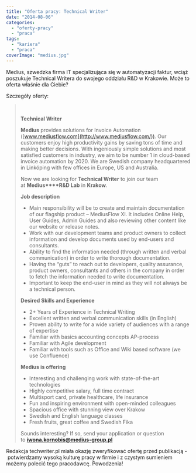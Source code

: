 ```yaml
---
title: "Oferta pracy: Technical Writer"
date: "2014-08-06"
categories: 
  - "oferty-pracy"
  - "praca"
tags: 
  - "kariera"
  - "praca"
coverImage: "medius.jpg"
---
```


Medius, szwedzka firma IT specjalizująca się w automatyzacji faktur, wciąż poszukuje Technical Writera do swojego oddziału R&D w Krakowie. Może to oferta właśnie dla Ciebie?

Szczegóły oferty:

>  
> 
> **Technical Writer**
> 
> **Medius** provides solutions for Invoice Automation ([www.mediusflow.com](http://www.mediusflow.com/)). Our customers enjoy high productivity gains by saving tons of time and making better decisions. With ingeniously simple solutions and most satisfied customers in industry, we aim to be number 1 in cloud-based invoice automation by 2020. We are Swedish company headquartered in Linköping with few offices in Europe, US and Australia.
> 
> Now we are looking for **Technical Writer** to join our team at **Medius****R&D Lab** in **Krakow**.
> 
> **Job description**
> 
> - Main responsibility will be to create and maintain documentation of our flagship product – MediusFlow XI. It includes Online Help, User Guides, Admin Guides and also reviewing other content like our website or release notes.
> - Work with our development teams and product owners to collect information and develop documents used by end-users and consultants.
> - Ability to find the information needed (through written and verbal communication) in order to write thorough documentation.
> - Having the “guts” to reach out to developers, quality assurance, product owners, consultants and others in the company in order to fetch the information needed to write documentation.
> - Important to keep the end-user in mind as they will not always be a technical person.
> 
> **Desired Skills and Experience**
> 
> - 2+ Years of Experience in Technical Writing
> - Excellent written and verbal communication skills (in English)
> - Proven ability to write for a wide variety of audiences with a range of expertise
> - Familiar with basics accounting concepts AP-process
> - Familiar with Agile development
> - Familiar with tools such as Office and Wiki based software (we use Confluence)
> 
> **Medius is offering**
> 
> - Interesting and challenging work with state-of-the-art technologies
> - Highly competitive salary, full time contract
> - Multisport card, private healthcare, life insurance
> - Fun and inspiring environment with open-minded colleagues
> - Spacious office with stunning view over Krakow
> - Swedish and English language classes
> - Fresh fruits, great coffee and Swedish Fika
> 
> Sounds interesting? If so, send your application or question to [**iwona.kornobis@medius-group.pl**](mailto:iwona.kornobis@medius-group.pl)

Redakcja techwriter.pl miała okazję zweryfikować ofertę przed publikacją -  potwierdzamy wysoką kulturę pracy w firmie i z czystym sumieniem możemy polecić tego pracodawcę. Powodzenia!
